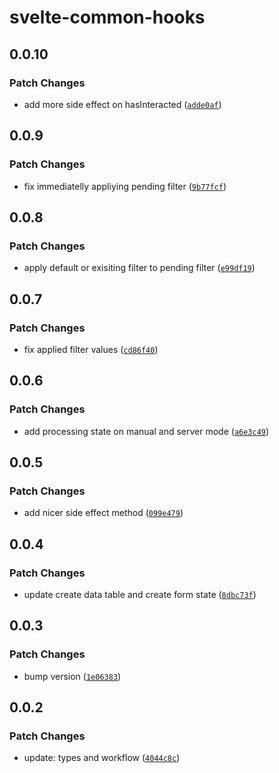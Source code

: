 # svelte-common-hooks

## 0.0.10

### Patch Changes

- add more side effect on hasInteracted ([`adde0af`](https://github.com/fanboykun/svelte-common-hooks/commit/adde0af324c43aefe5b809c06a6e93f26566b418))

## 0.0.9

### Patch Changes

- fix immediatelly appliying pending filter ([`9b77fcf`](https://github.com/fanboykun/svelte-common-hooks/commit/9b77fcf5f291b0ccbda075bf5f0fd948ac669ed7))

## 0.0.8

### Patch Changes

- apply default or exisiting filter to pending filter ([`e99df19`](https://github.com/fanboykun/svelte-common-hooks/commit/e99df19a92a614361fff06dc73aab62ce63765a5))

## 0.0.7

### Patch Changes

- fix applied filter values ([`cd86f40`](https://github.com/fanboykun/svelte-common-hooks/commit/cd86f404e98107ee8f3b106086486d8689d6f328))

## 0.0.6

### Patch Changes

- add processing state on manual and server mode ([`a6e3c49`](https://github.com/fanboykun/svelte-common-hooks/commit/a6e3c49c3be83ddd6d46e28d22ba819828863915))

## 0.0.5

### Patch Changes

- add nicer side effect method ([`099e479`](https://github.com/fanboykun/svelte-common-hooks/commit/099e47992395622a70154b270cf301463497840c))

## 0.0.4

### Patch Changes

- update create data table and create form state ([`8dbc73f`](https://github.com/fanboykun/svelte-common-hooks/commit/8dbc73ff41f72e6045e9a84719843c5ef6b61b9e))

## 0.0.3

### Patch Changes

- bump version ([`1e06383`](https://github.com/fanboykun/svelte-common-hooks/commit/1e063838260b16863b6c9340d6591e78c364de17))

## 0.0.2

### Patch Changes

- update: types and workflow ([`4044c8c`](https://github.com/fanboykun/svelte-common-hooks/commit/4044c8cf378f7a48a034850a4b575847d1ad9d08))
